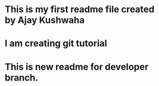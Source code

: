 # This is my first readme file created by Ajay Kushwaha
# I am creating git tutorial
# This is new readme for developer branch.